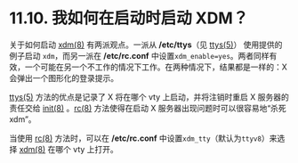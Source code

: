 # 11.10. 我如何在启动时启动 XDM？

关于如何启动 [xdm(8)](https://www.freebsd.org/cgi/man.cgi?query=xdm&sektion=8&format=html) 有两派观点。一派从 **/etc/ttys**（见 [ttys(5)](https://www.freebsd.org/cgi/man.cgi?query=ttys&sektion=5&format=html)） 使用提供的例子启动 `xdm`，而另一派在 **/etc/rc.conf** 中设置`xdm_enable=yes`。两者同样有效，一个可能在另一个不工作的情况下工作。在两种情况下，结果都是一样的：X 会弹出一个图形化的登录提示。

[ttys(5)](https://www.freebsd.org/cgi/man.cgi?query=ttys&sektion=5&format=html) 方法的优点是记录了 X 将在哪个 vty 上启动，并将注销时重启 X 服务器的责任交给 [init(8)](https://www.freebsd.org/cgi/man.cgi?query=init&sektion=8&format=html) 。[rc(8)](https://www.freebsd.org/cgi/man.cgi?query=rc&sektion=8&format=html) 方法使得在启动 X 服务器出现问题时可以很容易地“杀死 xdm”。

当使用 [rc(8)](https://www.freebsd.org/cgi/man.cgi?query=rc&sektion=8&format=html) 方法时，可以在 **/etc/rc.conf** 中设置`xdm_tty`（默认为`ttyv8`）来选择 [xdm(8)](https://www.freebsd.org/cgi/man.cgi?query=xdm&sektion=8&format=html) 在哪个 vty 上打开。
